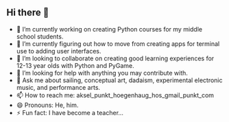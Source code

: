 ## Hi there 👋

<!--
**AkselHog/AkselHog** is a ✨ _special_ ✨ repository because its `README.md` (this file) appears on your GitHub profile.

Here are some ideas to get you started:

-->

- 🔭 I’m currently working on creating Python courses for my middle school students.
- 🌱 I’m currently figuring out how to move from creating apps for terminal use to adding user interfaces.
- 👯 I’m looking to collaborate on creating good learning experiences for 12-13 year olds with Python and PyGame.
- 🤔 I’m looking for help with anything you may contribute with.
- 💬 Ask me about sailing, conceptual art, dadaism, experimental electronic music, and performance arts. 
- 📫 How to reach me: aksel_punkt_hoegenhaug_hos_gmail_punkt_com
- 😄 Pronouns: He, him.
- ⚡ Fun fact: I have become a teacher...
